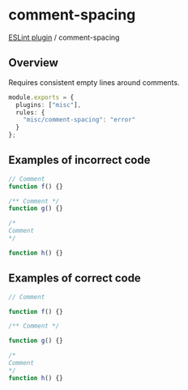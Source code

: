 # comment-spacing

[ESLint plugin](https://ilyub.github.io/eslint-plugin-misc/) / comment-spacing

## Overview

Requires consistent empty lines around comments.

```ts
module.exports = {
  plugins: ["misc"],
  rules: {
    "misc/comment-spacing": "error"
  }
};
```

## Examples of incorrect code

```ts
// Comment
function f() {}

/** Comment */
function g() {}

/*
Comment
*/

function h() {}
```

## Examples of correct code

```ts
// Comment

function f() {}

/** Comment */

function g() {}

/*
Comment
*/
function h() {}
```